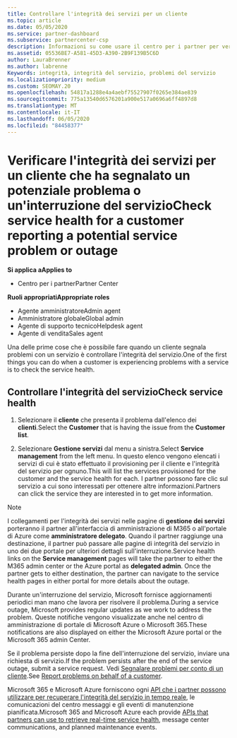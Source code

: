 ```yaml
---
title: Controllare l'integrità dei servizi per un cliente
ms.topic: article
ms.date: 05/05/2020
ms.service: partner-dashboard
ms.subservice: partnercenter-csp
description: Informazioni su come usare il centro per i partner per verificare l'integrità dei servizi per un cliente quando si verifica un problema con un servizio.
ms.assetid: 05536BE7-A581-45D3-A390-2B9F139B5C6D
author: LauraBrenner
ms.author: labrenne
Keywords: integrità, integrità del servizio, problemi del servizio
ms.localizationpriority: medium
ms.custom: SEOMAY.20
ms.openlocfilehash: 54817a1288e4a4aebf75527907f0265e384ae839
ms.sourcegitcommit: 775a13540d6576201a900e517a0696a6ff4897d8
ms.translationtype: MT
ms.contentlocale: it-IT
ms.lasthandoff: 06/05/2020
ms.locfileid: "84458377"
---
```

# <a name="check-service-health-for-a-customer-reporting-a-potential-service-problem-or-outage"></a><span data-ttu-id="6f2c7-104">Verificare l'integrità dei servizi per un cliente che ha segnalato un potenziale problema o un'interruzione del servizio</span><span class="sxs-lookup"><span data-stu-id="6f2c7-104">Check service health for a customer reporting a potential service problem or outage</span></span>

<span data-ttu-id="6f2c7-105">**Si applica a**</span><span class="sxs-lookup"><span data-stu-id="6f2c7-105">**Applies to**</span></span>

- <span data-ttu-id="6f2c7-106">Centro per i partner</span><span class="sxs-lookup"><span data-stu-id="6f2c7-106">Partner Center</span></span>

<span data-ttu-id="6f2c7-107">**Ruoli appropriati**</span><span class="sxs-lookup"><span data-stu-id="6f2c7-107">**Appropriate roles**</span></span>

- <span data-ttu-id="6f2c7-108">Agente amministratore</span><span class="sxs-lookup"><span data-stu-id="6f2c7-108">Admin agent</span></span>
- <span data-ttu-id="6f2c7-109">Amministratore globale</span><span class="sxs-lookup"><span data-stu-id="6f2c7-109">Global admin</span></span>
- <span data-ttu-id="6f2c7-110">Agente di supporto tecnico</span><span class="sxs-lookup"><span data-stu-id="6f2c7-110">Helpdesk agent</span></span>
- <span data-ttu-id="6f2c7-111">Agente di vendita</span><span class="sxs-lookup"><span data-stu-id="6f2c7-111">Sales agent</span></span>

<span data-ttu-id="6f2c7-112">Una delle prime cose che è possibile fare quando un cliente segnala problemi con un servizio è controllare l'integrità del servizio.</span><span class="sxs-lookup"><span data-stu-id="6f2c7-112">One of the first things you can do when a customer is experiencing problems with a service is to check the service health.</span></span> 

## <a name="check-service-health"></a><span data-ttu-id="6f2c7-113">Controllare l'integrità del servizio</span><span class="sxs-lookup"><span data-stu-id="6f2c7-113">Check service health</span></span>

1. <span data-ttu-id="6f2c7-114">Selezionare il **cliente** che presenta il problema dall'elenco dei **clienti**.</span><span class="sxs-lookup"><span data-stu-id="6f2c7-114">Select the **Customer** that is having the issue from the **Customer list**.</span></span>

2. <span data-ttu-id="6f2c7-115">Selezionare **Gestione servizi** dal menu a sinistra.</span><span class="sxs-lookup"><span data-stu-id="6f2c7-115">Select **Service management** from the left menu.</span></span> <span data-ttu-id="6f2c7-116">In questo elenco vengono elencati i servizi di cui è stato effettuato il provisioning per il cliente e l'integrità del servizio per ognuno.</span><span class="sxs-lookup"><span data-stu-id="6f2c7-116">This will list the services provisioned for the customer and the service health for each.</span></span> <span data-ttu-id="6f2c7-117">I partner possono fare clic sul servizio a cui sono interessati per ottenere altre informazioni.</span><span class="sxs-lookup"><span data-stu-id="6f2c7-117">Partners can click the service they are interested in to get more information.</span></span> 

>[!NOTE] 
> <span data-ttu-id="6f2c7-118">I collegamenti per l'integrità dei servizi nelle pagine di **gestione dei servizi** porteranno il partner all'interfaccia di amministrazione di M365 o all'portale di Azure come **amministratore delegato**. Quando il partner raggiunge una destinazione, il partner può passare alle pagine di integrità del servizio in uno dei due portale per ulteriori dettagli sull'interruzione.</span><span class="sxs-lookup"><span data-stu-id="6f2c7-118">Service health links on the **Service management** pages will take the partner to either the M365 admin center or the Azure portal as **delegated admin**. Once the partner gets to either destination, the partner can navigate to the service health pages in either portal for more details about the outage.</span></span>
 
<span data-ttu-id="6f2c7-119">Durante un'interruzione del servizio, Microsoft fornisce aggiornamenti periodici man mano che lavora per risolvere il problema.</span><span class="sxs-lookup"><span data-stu-id="6f2c7-119">During a service outage, Microsoft provides regular updates as we work to address the problem.</span></span> <span data-ttu-id="6f2c7-120">Queste notifiche vengono visualizzate anche nel centro di amministrazione di portale di Microsoft Azure o Microsoft 365.</span><span class="sxs-lookup"><span data-stu-id="6f2c7-120">These notifications are also displayed on either the Microsoft Azure portal or the Microsoft 365 admin Center.</span></span>

<span data-ttu-id="6f2c7-121">Se il problema persiste dopo la fine dell'interruzione del servizio, inviare una richiesta di servizio.</span><span class="sxs-lookup"><span data-stu-id="6f2c7-121">If the problem persists after the end of the service outage, submit a service request.</span></span> <span data-ttu-id="6f2c7-122">Vedi [Segnalare problemi per conto di un cliente](report-problems-on-behalf-of-a-customer.md).</span><span class="sxs-lookup"><span data-stu-id="6f2c7-122">See [Report problems on behalf of a customer](report-problems-on-behalf-of-a-customer.md).</span></span>

<span data-ttu-id="6f2c7-123">Microsoft 365 e Microsoft Azure forniscono ogni [API che i partner possono utilizzare per recuperare l'integrità del servizio in tempo reale](get-automated-service-notifications-with-our-apis.md), le comunicazioni del centro messaggi e gli eventi di manutenzione pianificata.</span><span class="sxs-lookup"><span data-stu-id="6f2c7-123">Microsoft 365 and Microsoft Azure each provide [APIs that partners can use to retrieve real-time service health](get-automated-service-notifications-with-our-apis.md), message center communications, and planned maintenance events.</span></span>

 


